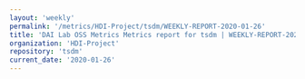 ```yaml
---
layout: 'weekly'
permalink: '/metrics/HDI-Project/tsdm/WEEKLY-REPORT-2020-01-26'
title: 'DAI Lab OSS Metrics Metrics report for tsdm | WEEKLY-REPORT-2020-01-26'
organization: 'HDI-Project'
repository: 'tsdm'
current_date: '2020-01-26'
---
```

